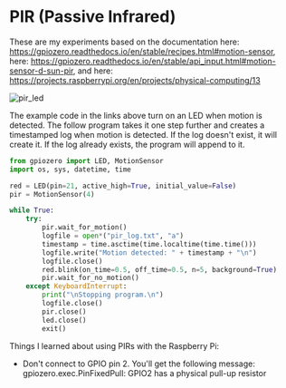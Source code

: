 # PIR (Passive Infrared)

These are my experiments based on the documentation here: https://gpiozero.readthedocs.io/en/stable/recipes.html#motion-sensor, here: https://gpiozero.readthedocs.io/en/stable/api_input.html#motion-sensor-d-sun-pir, and here: https://projects.raspberrypi.org/en/projects/physical-computing/13

![pir_led](https://user-images.githubusercontent.com/13591438/38474573-f6e08a36-3b65-11e8-8514-d0ba14bab33f.png)

The example code in the links above turn on an LED when motion is detected. The follow program takes it one step further and creates a timestamped log when motion is detected. If the log doesn't exist, it will create it. If the log already exists, the program will append to it. 

```Python
from gpiozero import LED, MotionSensor
import os, sys, datetime, time

red = LED(pin=21, active_high=True, initial_value=False)
pir = MotionSensor(4)

while True:
    try:
        pir.wait_for_motion()
        logfile = open*("pir_log.txt", "a")
        timestamp = time.asctime(time.localtime(time.time()))
        logfile.write("Motion detected: " + timestamp + "\n")
        logfile.close()
        red.blink(on_time=0.5, off_time=0.5, n=5, background=True)
        pir.wait_for_no_motion()
    except KeyboardInterrupt:
        print("\nStopping program.\n")
        logfile.close()
        pir.close()
        led.close()
        exit()
```

Things I learned about using PIRs with the Raspberry Pi:
* Don't connect to GPIO pin 2. You'll get the following message:
    gpiozero.exec.PinFixedPull: GPIO2 has a physical pull-up resistor

